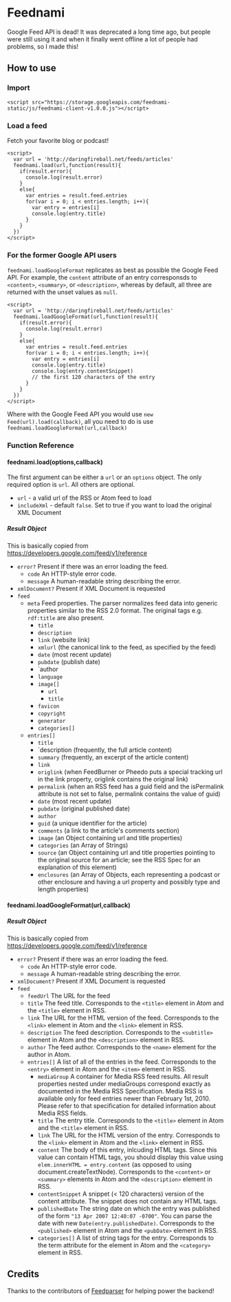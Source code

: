 # Feednami

Google Feed API is dead! It was deprecated a long time ago, but people were still using it and when it finally went offline a lot of people had problems, so I made this!

## How to use 

### Import 

    <script src="https://storage.googleapis.com/feednami-static/js/feednami-client-v1.0.0.js"></script>
    
### Load a feed

Fetch your favorite blog or podcast!

    <script>
      var url = 'http://daringfireball.net/feeds/articles'
      feednami.load(url,function(result){
        if(result.error){
          console.log(result.error)
        }
        else{
          var entries = result.feed.entries
          for(var i = 0; i < entries.length; i++){
            var entry = entries[i]
            console.log(entry.title)
          }
        }
      })
    </script>
    
### For the former Google API users

`feednami.loadGoogleFormat` replicates as best as possible the Google Feed API. For example, the `content` attribute of an entry corresponsds to `<content>`, `<summary>`, or `<description>`, whereas by default, all three are returned with the unset values as `null`.

    <script>
      var url = 'http://daringfireball.net/feeds/articles'
      feednami.loadGoogleFormat(url,function(result){
        if(result.error){
          console.log(result.error)
        }
        else{
          var entries = result.feed.entries
          for(var i = 0; i < entries.length; i++){
            var entry = entries[i]
            console.log(entry.title)
            console.log(entry.contentSnippet) 
            // the first 120 characters of the entry
          }
        }
      })
    </script>
    
Where with the Google Feed API you would use `new Feed(url).load(callback)`, all you need to do is use `feednami.loadGoogleFormat(url,callback)`

### Function Reference

#### feednami.load(options,callback)

The first argument can be either a `url` or an `options` object. The only required option is `url`. All others are optional.

 - `url` - a valid url of the RSS or Atom feed to load
 - `includeXml` - default `false`. Set to true if you want to load the original XML Document 
 
##### Result Object

This is basically copied from <https://developers.google.com/feed/v1/reference>

  - `error?` Present if there was an error loading the feed.
    - `code` An HTTP-style error code.
    - `message` A human-readable string describing the error.
  - `xmlDocument?` Present if XML Document is requested
  - `feed` 
    - `meta` Feed properties. The parser normalizes feed data into generic properties similar to the RSS 2.0 format. The original tags e.g. `rdf:title` are also present.
      - `title`
      - `description`
      - `link` (website link)
      - `xmlurl` (the canonical link to the feed, as specified by the feed)
      - `date` (most recent update)
      - `pubdate` (publish date)
      - `author
      - `language`
      - `image[]`
        - `url`
        - `title`
      - `favicon`
      - `copyright`
      - `generator`
      - `categories[]` 
    - `entries[]`
      - `title`
      - `description (frequently, the full article content)
      - `summary` (frequently, an excerpt of the article content)
      - `link`
      - `origlink` (when FeedBurner or Pheedo puts a special tracking url in the link property, origlink contains the original link)
      - `permalink` (when an RSS feed has a guid field and the isPermalink attribute is not set to false, permalink contains the value of guid)
      - `date` (most recent update)
      - `pubdate` (original published date)
      - `author`
      - `guid` (a unique identifier for the article)
      - `comments` (a link to the article's comments section)
      - `image` (an Object containing url and title properties)
      - `categories` (an Array of Strings)
      - `source` (an Object containing url and title properties pointing to the original source for an article; see the RSS Spec for an explanation of this element)
      - `enclosures` (an Array of Objects, each representing a podcast or other enclosure and having a url property and possibly type and length properties)
 
#### feednami.loadGoogleFormat(url,callback)
 
##### Result Object

This is basically copied from <https://developers.google.com/feed/v1/reference>

  - `error?` Present if there was an error loading the feed.
    - `code` An HTTP-style error code.
    - `message` A human-readable string describing the error.
  - `xmlDocument?` Present if XML Document is requested
  - `feed`
    - `feedUrl` The URL for the feed
    - `title` The feed title. Corresponds to the `<title>` element in Atom and the `<title>` element in RSS.
    - `link` The URL for the HTML version of the feed. Corresponds to the `<link>` element in Atom and the `<link>` element in RSS.
    - `description` The feed description. Corresponds to the `<subtitle>` element in Atom and the `<description>` element in RSS.
    - `author` The feed author. Corresponds to the `<name>` element for the author in Atom.
    - `entries[]` A list of all of the entries in the feed. Corresponds to the `<entry>` element in Atom and the `<item>` element in RSS.
      - `mediaGroup` A container for Media RSS feed results. All result properties nested under mediaGroups correspond exactly as documented in the Media RSS Specification. Media RSS is available only for feed entries newer than February 1st, 2010. Please refer to that specification for detailed information about Media RSS fields.
      - `title` The entry title. Corresponds to the `<title>` element in Atom and the `<title>` element in RSS.
      - `link` The URL for the HTML version of the entry. Corresponds to the `<link>` element in Atom and the `<link>` element in RSS.
      - `content` The body of this entry, inlcuding HTML tags. Since this value can contain HTML tags, you should display this value using `elem.innerHTML = entry.content` (as opposed to using document.createTextNode). Corresponds to the `<content>` or `<summary>` elements in Atom and the `<description>` element in RSS.
      - `contentSnippet` A snippet (< 120 characters) version of the content attribute. The snippet does not contain any HTML tags.
      - `publishedDate` The string date on which the entry was published of the form `"13 Apr 2007 12:40:07 -0700"`. You can parse the date with new `Date(entry.publishedDate)`. Corresponds to the `<published>` element in Atom and the `<pubDate>` element in RSS.
      - `categories[]` A list of string tags for the entry. Corresponds to the term attribute for the <category> element in Atom and the `<category>` element in RSS.
      
## Credits

Thanks to the contributors of [Feedparser](https://github.com/danmactough/node-feedparser) for helping power the backend!